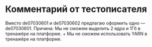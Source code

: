 # Комментарий от тестописателя
Вместо de07030601 и de07030602 предлагаю оформить одно — de07030601.
Причина: Мы не сможем выделить 2 ядра и 1Гб в тренажёре на платформе. + Мы не сможем использовать YARN в тренажёре на платформе.